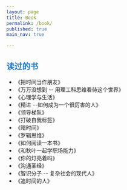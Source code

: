 ```yaml
---
layout: page
title: Book
permalink: /book/
published: true
main_nav: true

---
```


<h2 style="color:#2b79c3;">读过的书</h2>

- 《把时间当作朋友》
- 《万万没想到 -- 用理工科思维看待这个世界》
- 《心理学与生活》
- 《精进 --如何成为一个很厉害的人》
- 《领导梯队》
- 《打破自我标签》
- 《暗时间》
- 《罗辑思维》
- 《如何阅读一本书》
- 《和秋叶一起学职场能力》
- 《你的灯亮着吗》
- 《沟通圣经》
- 《智识分子 -- 复杂社会的现代人》
- 《追时间的人》

